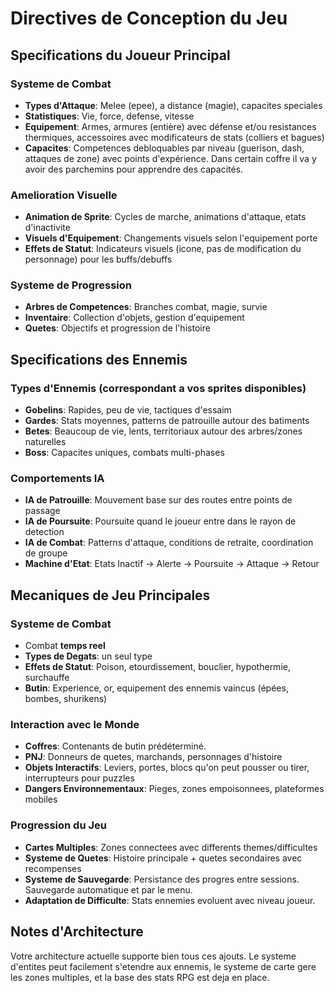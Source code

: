 # Directives de Conception du Jeu

## **Specifications du Joueur Principal**

### **Systeme de Combat**
- **Types d'Attaque**: Melee (epee), a distance (magie), capacites speciales
- **Statistiques**: Vie, force, defense, vitesse
- **Equipement**: Armes, armures (entière) avec défense et/ou resistances thermiques, accessoires avec modificateurs de stats (colliers et bagues)
- **Capacites**: Competences debloquables par niveau (guerison, dash, attaques de zone) avec points d'expérience. Dans certain coffre il va y avoir des parchemins pour apprendre des capacités.

### **Amelioration Visuelle**
- **Animation de Sprite**: Cycles de marche, animations d'attaque, etats d'inactivite
- **Visuels d'Equipement**: Changements visuels selon l'equipement porte
- **Effets de Statut**: Indicateurs visuels (icone, pas de modification du personnage) pour les buffs/debuffs

### **Systeme de Progression**
- **Arbres de Competences**: Branches combat, magie, survie
- **Inventaire**: Collection d'objets, gestion d'equipement
- **Quetes**: Objectifs et progression de l'histoire

## **Specifications des Ennemis**

### **Types d'Ennemis** (correspondant a vos sprites disponibles)
- **Gobelins**: Rapides, peu de vie, tactiques d'essaim
- **Gardes**: Stats moyennes, patterns de patrouille autour des batiments
- **Betes**: Beaucoup de vie, lents, territoriaux autour des arbres/zones naturelles
- **Boss**: Capacites uniques, combats multi-phases

### **Comportements IA**
- **IA de Patrouille**: Mouvement base sur des routes entre points de passage
- **IA de Poursuite**: Poursuite quand le joueur entre dans le rayon de detection
- **IA de Combat**: Patterns d'attaque, conditions de retraite, coordination de groupe
- **Machine d'Etat**: Etats Inactif → Alerte → Poursuite → Attaque → Retour

## **Mecaniques de Jeu Principales**

### **Systeme de Combat**
- Combat **temps reel** 
- **Types de Degats**: un seul type
- **Effets de Statut**: Poison, etourdissement, bouclier, hypothermie, surchauffe
- **Butin**: Experience, or, equipement des ennemis vaincus (épées, bombes, shurikens)

### **Interaction avec le Monde**
- **Coffres**: Contenants de butin prédéterminé.
- **PNJ**: Donneurs de quetes, marchands, personnages d'histoire
- **Objets Interactifs**: Leviers, portes, blocs qu'on peut pousser ou tirer, interrupteurs pour puzzles
- **Dangers Environnementaux**: Pieges, zones empoisonnees, plateformes mobiles

### **Progression du Jeu**
- **Cartes Multiples**: Zones connectees avec differents themes/difficultes
- **Systeme de Quetes**: Histoire principale + quetes secondaires avec recompenses
- **Systeme de Sauvegarde**: Persistance des progres entre sessions. Sauvegarde automatique et par le menu.
- **Adaptation de Difficulte**: Stats ennemies evoluent avec niveau joueur.

## **Notes d'Architecture**

Votre architecture actuelle supporte bien tous ces ajouts. Le systeme d'entites peut facilement s'etendre aux ennemis, le systeme de carte gere les zones multiples, et la base des stats RPG est deja en place.